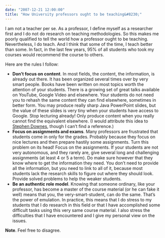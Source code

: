 ```yaml
---
date: "2007-12-21 12:00:00"
title: "How University professors ought to be teaching&#8230;"
---
```




I am not a teacher per se. As a professor, I define myself as a researcher first and I do not do research on teaching methodologies. So this makes me poorly qualified to tell the world how a professor ought to be teaching. Nevertheless, I do teach. And I think that some of the time, I teach better than some. In fact, in the last few years, 95% of all students who took my courses would recommend the course to others. 

Here are the rules I follow:

- __Don&rsquo;t focus on content__. In most fields, the content, the information, is already out there. It has been organized several times over by very smart people. Books have been written on most topics worth the attention of your students. There is a growing set of great talks available on YouTube, Google Video and elsewhere. Your students do not need you to rehash the same content they can find elsewhere, sometimes in better form. You may produce really sharp Java PowerPoint slides, but the value of these slides is very tiny when your students have access to Google. Stop lecturing already! Only produce content when you really cannot find the equivalent elsewhere. (I would attribute this idea to [Stephen Downes](http://www.downes.ca), though I can&rsquo;t find a reference.) 
- __Focus on assignments and exams__. Many professors are frustrated that students come in only for the grades. Probably because they focus on nice lectures and then prepare hastily some assignments. Turn this problem on its head! Focus on the assignments. If your students are not very autonomous, and they rarely are, give several long and challenging assignments (at least 4 or 5 a term). Do make sure however that they know where to get the information they need. You don&rsquo;t need to provide all the information, but you need to link to all of it, because most students lack the research skills to figure out where they should look. Provide solved problems to help the weaker students.
- __Be an authentic role model__. Knowing that someone ordinary, like your professor, has become a master of the course material (or he can fake it well) means that you, the very-smart-student, can do the same. That&rsquo;s the power of emulation. In practice, this means that I do stress to my students that I do research in this field or that I have accomplished some difficult tasks using this very same course material. I also stress the difficulties that I have encountered and I give my personal view on the issues.


__Note__. Feel free to disagree. 

